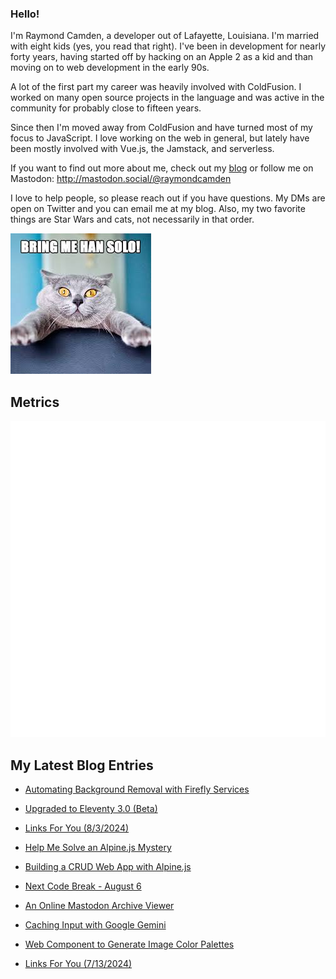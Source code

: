 ### Hello!

I'm Raymond Camden, a developer out of Lafayette, Louisiana. I'm married with eight kids (yes, you read that right). I've been in development for nearly forty years, having started off by hacking on an Apple 2 as a kid and than moving on to web development in the early 90s.

A lot of the first part my career was heavily involved with ColdFusion. I worked on many open source projects in the language and was active in the community for probably close to fifteen years. 

Since then I'm moved away from ColdFusion and have turned most of my focus to JavaScript. I love working on the web in general, but lately have been mostly involved with Vue.js, the Jamstack, and serverless. 

If you want to find out more about me, check out my [blog](https://www.raymondcamden.com) or follow me on Mastodon: <http://mastodon.social/@raymondcamden>

I love to help people, so please reach out if you have questions. My DMs are open on Twitter and you can email me at my blog. Also, my two favorite things are Star Wars and cats, not necessarily in that order.

![Star Wars cat](https://raw.githubusercontent.com/cfjedimaster/cfjedimaster/master/cat.jpg)

## Metrics

<picture>
  <img src="/github-metrics.svg" alt="Metrics">
</picture>

<!-- RSS -->
## My Latest Blog Entries

* [Automating Background Removal with Firefly Services](https://www.raymondcamden.com/2024/08/08/automating-background-removal-with-firefly-services)

* [Upgraded to Eleventy 3.0 (Beta)](https://www.raymondcamden.com/2024/08/05/upgraded-to-eleventy-30-beta)

* [Links For You (8/3/2024)](https://www.raymondcamden.com/2024/08/03/links-for-you)

* [Help Me Solve an Alpine.js Mystery](https://www.raymondcamden.com/2024/08/01/help-me-solve-an-alpinejs-mystery)

* [Building a CRUD Web App with Alpine.js](https://www.raymondcamden.com/2024/07/31/building-a-crud-web-app-with-alpinejs)

* [Next Code Break - August 6](https://www.raymondcamden.com/2024/07/30/next-code-break-august-6)

* [An Online Mastodon Archive Viewer](https://www.raymondcamden.com/2024/07/21/an-online-mastodon-archive-viewer)

* [Caching Input with Google Gemini](https://www.raymondcamden.com/2024/07/19/caching-input-with-google-gemini)

* [Web Component to Generate Image Color Palettes](https://www.raymondcamden.com/2024/07/16/web-component-to-generate-image-color-palettes)

* [Links For You (7/13/2024)](https://www.raymondcamden.com/2024/07/13/links-for-you)

<!-- ENDRSS -->

